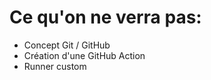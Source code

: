 # Ce qu'on ne verra pas:

* Concept Git / GitHub <!-- .element: class="fragment" -->
* Création d'une GitHub Action <!-- .element: class="fragment" -->
* Runner custom <!-- .element: class="fragment" -->